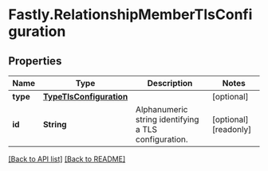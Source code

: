 # Fastly.RelationshipMemberTlsConfiguration

## Properties

Name | Type | Description | Notes
------------ | ------------- | ------------- | -------------
**type** | [**TypeTlsConfiguration**](TypeTlsConfiguration.md) |  | [optional] 
**id** | **String** | Alphanumeric string identifying a TLS configuration. | [optional] [readonly] 



[[Back to API list]](../../README.md#endpoints) [[Back to README]](../../README.md)
